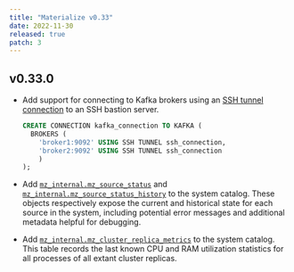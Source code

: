 ```yaml
---
title: "Materialize v0.33"
date: 2022-11-30
released: true
patch: 3
---
```


## v0.33.0

* Add support for connecting to Kafka brokers using an [SSH tunnel connection](/sql/create-connection/#ssh-tunnel)
to an SSH bastion server.


  ```sql
  CREATE CONNECTION kafka_connection TO KAFKA (
    BROKERS (
      'broker1:9092' USING SSH TUNNEL ssh_connection,
      'broker2:9092' USING SSH TUNNEL ssh_connection
      )
  );
  ```

* Add [`mz_internal.mz_source_status`](/sql/system-catalog/mz_internal/#mz_source_statuses) and
  [`mz_internal.mz_source_status_history`](/sql/system-catalog/mz_internal/#mz_source_status_history)
  to the system catalog. These objects respectively expose the current
  and historical state for each source in the system, including potential
  error messages and additional metadata helpful for debugging.

* Add [`mz_internal.mz_cluster_replica_metrics`](https://materialize.com/docs/sql/system-catalog/mz_internal/#mz_cluster_replica_metrics) to the system
  catalog. This table records the last known CPU and RAM utilization statistics
  for all processes of all extant cluster replicas.
